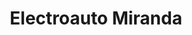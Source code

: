 ---
title: "Electroauto Miranda"
url: /puerto-la-cruz/electroauto-miranda/
shop: reparación de automóviles
---